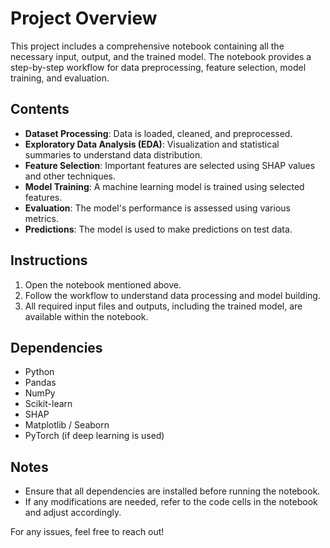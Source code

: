 # Project Overview
This project includes a comprehensive notebook containing all the necessary input, output, and the trained model. The notebook provides a step-by-step workflow for data preprocessing, feature selection, model training, and evaluation.

## Contents
- **Dataset Processing**: Data is loaded, cleaned, and preprocessed.
- **Exploratory Data Analysis (EDA)**: Visualization and statistical summaries to understand data distribution.
- **Feature Selection**: Important features are selected using SHAP values and other techniques.
- **Model Training**: A machine learning model is trained using selected features.
- **Evaluation**: The model's performance is assessed using various metrics.
- **Predictions**: The model is used to make predictions on test data.

## Instructions
1. Open the notebook mentioned above.
2. Follow the workflow to understand data processing and model building.
3. All required input files and outputs, including the trained model, are available within the notebook.

## Dependencies
- Python
- Pandas
- NumPy
- Scikit-learn
- SHAP
- Matplotlib / Seaborn
- PyTorch (if deep learning is used)

## Notes
- Ensure that all dependencies are installed before running the notebook.
- If any modifications are needed, refer to the code cells in the notebook and adjust accordingly.

For any issues, feel free to reach out!
